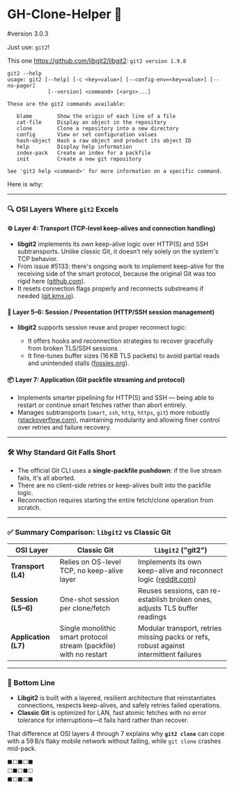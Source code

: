 # GH-Clone-Helper 🚀

#version 3.0.3


Just use: `git2`!

This one https://github.com/libgit2/libgit2: 
`git2 version 1.9.0`

```
git2 --help
usage: git2 [--help] [-c <key=value>] [--config-env=<key=value>] [--no-pager]
             [--version] <command> [<args>...]

These are the git2 commands available:

   blame        Show the origin of each line of a file
   cat-file     Display an object in the repository
   clone        Clone a repository into a new directory
   config       View or set configuration values
   hash-object  Hash a raw object and product its object ID
   help         Display help information
   index-pack   Create an index for a packfile
   init         Create a new git repository

See 'git2 help <command>' for more information on a specific command.
```


Here is why: 


---

### 🔍 OSI Layers Where `git2` Excels

#### ⚙️ Layer 4: **Transport** (TCP-level keep-alives and connection handling)

* **libgit2** implements its own keep-alive logic over HTTP(S) and SSH subtransports. Unlike classic Git, it doesn’t rely solely on the system's TCP behavior.
* From issue #5133: there's ongoing work to implement keep-alive for the receiving side of the smart protocol, because the original Git was too rigid here ([github.com][1]).
* It resets connection flags properly and reconnects substreams if needed ([git.kmx.io][2]).

#### 🧩 Layer 5–6: **Session / Presentation** (HTTP/SSH session management)

* **libgit2** supports session reuse and proper reconnect logic:

  * It offers hooks and reconnection strategies to recover gracefully from broken TLS/SSH sessions .
  * It fine-tunes buffer sizes (16 KB TLS packets) to avoid partial reads and unintended stalls ([fossies.org][3]).

#### 📦 Layer 7: **Application** (Git packfile streaming and protocol)

* Implements smarter pipelining for HTTP(S) and SSH — being able to restart or continue smart fetches rather than abort entirely.
* Manages subtransports (`smart`, `ssh`, `http`, `https`, `git`) more robustly ([stackoverflow.com][4]), maintaining modularity and allowing finer control over retries and failure recovery.

---

### 🛠 Why Standard Git Falls Short

* The official Git CLI uses a **single-packfile pushdown**: if the live stream fails, it's all aborted.
* There are no client-side retries or keep-alives built into the packfile logic.
* Reconnection requires starting the entire fetch/clone operation from scratch.

---

### ✅ Summary Comparison: `libgit2` vs Classic Git

| OSI Layer            | Classic Git                                                        | `libgit2` ("git2")                                                                      |
| -------------------- | ------------------------------------------------------------------ | --------------------------------------------------------------------------------------- |
| **Transport (L4)**   | Relies on OS-level TCP, no keep-alive layer                        | Implements its own keep-alive and reconnect logic ([reddit.com][5])                     |
| **Session (L5–6)**   | One-shot session per clone/fetch                                   | Reuses sessions, can re-establish broken ones, adjusts TLS buffer readings              |
| **Application (L7)** | Single monolithic smart protocol stream (packfile) with no restart | Modular transport, retries missing packs or refs, robust against intermittent failures  |

---

### 🧭 Bottom Line

* **Libgit2** is built with a layered, resilient architecture that reinstantiates connections, respects keep-alives, and safely retries failed operations.
* **Classic Git** is optimized for LAN, fast atomic fetches with no error tolerance for interruptions—it fails hard rather than recover.

That difference at OSI layers 4 through 7 explains why **`git2 clone`** can cope with a 59 B/s flaky mobile network without failing, while `git clone` crashes mid-pack.


[1]: https://github.com/libgit2/libgit2/issues/5133?utm_source=chatgpt.com "packbuilder performance/connection timeout · Issue #5133 · libgit2/libgit2 · GitHub"
[2]: https://git.kmx.io/thodg/libgit2/_log/4796c916d376af528d8bbf07e8a5e176da6ee928/src/transports?utm_source=chatgpt.com "kmx git"
[3]: https://fossies.org/linux/libgit2/src/libgit2/transports/httpclient.c?utm_source=chatgpt.com "libgit2: src/libgit2/transports/httpclient.c | Fossies"
[4]: https://stackoverflow.com/questions/34112495/what-transfer-protocols-does-libgit2-support-for-cloning?utm_source=chatgpt.com "What transfer protocols does libgit2 support for cloning? - Stack Overflow"
[5]: https://www.reddit.com/r/MailDevNetwork/comments/1fh210k?utm_source=chatgpt.com "How to Fix an 81% Git Clone Stuck"




```
⬛⬜⬛⬜⬛
⬜⬛⬜⬛⬜
⬛⬜⬛⬜⬛
```

